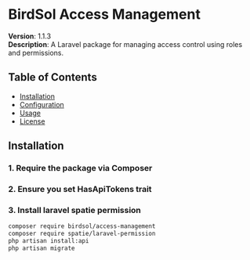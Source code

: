 # BirdSol Access Management

**Version**: 1.1.3  
**Description**: A Laravel package for managing access control using roles and permissions.

## Table of Contents

- [Installation](#installation)
- [Configuration](#configuration)
- [Usage](#usage)
- [License](#license)

## Installation

### 1. Require the package via Composer
### 2. Ensure you set HasApiTokens trait
### 3. Install laravel spatie permission


```bash
composer require birdsol/access-management
composer require spatie/laravel-permission
php artisan install:api
php artisan migrate

